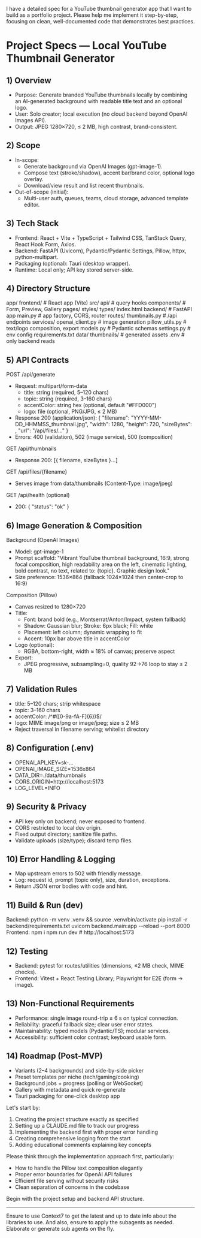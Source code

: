 
I have a detailed spec for a YouTube thumbnail generator app that I want to build as a portfolio project. Please help me implement it step-by-step, focusing on clean, well-documented code that demonstrates best practices.

# Project Specs — Local YouTube Thumbnail Generator

## 1) Overview
- Purpose: Generate branded YouTube thumbnails locally by combining an AI-generated background with readable title text and an optional logo.
- User: Solo creator; local execution (no cloud backend beyond OpenAI Images API).
- Output: JPEG 1280×720, ≤ 2 MB, high contrast, brand-consistent.

## 2) Scope
- In-scope:
  - Generate background via OpenAI Images (gpt-image-1).
  - Compose text (stroke/shadow), accent bar/brand color, optional logo overlay.
  - Download/view result and list recent thumbnails.
- Out-of-scope (initial):
  - Multi-user auth, queues, teams, cloud storage, advanced template editor.

## 3) Tech Stack
- Frontend: React + Vite + TypeScript + Tailwind CSS, TanStack Query, React Hook Form, Axios.
- Backend: FastAPI (Uvicorn), Pydantic/Pydantic Settings, Pillow, httpx, python-multipart.
- Packaging (optional): Tauri (desktop wrapper).
- Runtime: Local only; API key stored server-side.

## 4) Directory Structure
app/
  frontend/                # React app (Vite)
    src/
      api/                 # query hooks
      components/          # Form, Preview, Gallery
      pages/
      styles/
      types/
    index.html
  backend/                 # FastAPI app
    main.py                # app factory, CORS, router
    routes/
      thumbnails.py        # /api endpoints
    services/
      openai_client.py     # image generation
      pillow_utils.py      # text/logo composition, export
    models.py              # Pydantic schemas
    settings.py            # env config
    requirements.txt
  data/
    thumbnails/            # generated assets
  .env                     # only backend reads

## 5) API Contracts

POST /api/generate
- Request: multipart/form-data
  - title: string (required, 5–120 chars)
  - topic: string (required, 3–160 chars)
  - accentColor: string hex (optional, default "#FFD000")
  - logo: file (optional, PNG/JPG, ≤ 2 MB)
- Response 200 (application/json):
  {
    "filename": "YYYY-MM-DD_HHMMSS_thumbnail.jpg",
    "width": 1280,
    "height": 720,
    "sizeBytes": <int>,
    "url": "/api/files/…"
  }
- Errors: 400 (validation), 502 (image service), 500 (composition)

GET /api/thumbnails
- Response 200: [{ filename, sizeBytes }…]

GET /api/files/{filename}
- Serves image from data/thumbnails (Content-Type: image/jpeg)

GET /api/health (optional)
- 200: { "status": "ok" }

## 6) Image Generation & Composition

Background (OpenAI Images)
- Model: gpt-image-1
- Prompt scaffold:
  "Vibrant YouTube thumbnail background, 16:9, strong focal composition,
   high readability area on the left, cinematic lighting, bold contrast,
   no text, related to: {topic}. Graphic design look."
- Size preference: 1536×864 (fallback 1024×1024 then center-crop to 16:9)

Composition (Pillow)
- Canvas resized to 1280×720
- Title:
  - Font: brand bold (e.g., Montserrat/Anton/Impact, system fallback)
  - Shadow: Gaussian blur; Stroke: 6px black; Fill: white
  - Placement: left column; dynamic wrapping to fit
  - Accent: 10px bar above title in accentColor
- Logo (optional):
  - RGBA, bottom-right, width ≈ 18% of canvas; preserve aspect
- Export:
  - JPEG progressive, subsampling=0, quality 92→76 loop to stay ≤ 2 MB

## 7) Validation Rules
- title: 5–120 chars; strip whitespace
- topic: 3–160 chars
- accentColor: /^#([0-9a-fA-F]{6})$/
- logo: MIME image/png or image/jpeg; size ≤ 2 MB
- Reject traversal in filename serving; whitelist directory

## 8) Configuration (.env)
- OPENAI_API_KEY=sk-...
- OPENAI_IMAGE_SIZE=1536x864
- DATA_DIR=./data/thumbnails
- CORS_ORIGIN=http://localhost:5173
- LOG_LEVEL=INFO

## 9) Security & Privacy
- API key only on backend; never exposed to frontend.
- CORS restricted to local dev origin.
- Fixed output directory; sanitize file paths.
- Validate uploads (size/type); discard temp files.

## 10) Error Handling & Logging
- Map upstream errors to 502 with friendly message.
- Log: request id, prompt (topic only), size, duration, exceptions.
- Return JSON error bodies with code and hint.

## 11) Build & Run (dev)
Backend:
  python -m venv .venv && source .venv/bin/activate
  pip install -r backend/requirements.txt
  uvicorn backend.main:app --reload --port 8000
Frontend:
  npm i
  npm run dev  # http://localhost:5173

## 12) Testing
- Backend: pytest for routes/utilities (dimensions, ≤2 MB check, MIME checks).
- Frontend: Vitest + React Testing Library; Playwright for E2E (form → image).

## 13) Non-Functional Requirements
- Performance: single image round-trip ≤ 6 s on typical connection.
- Reliability: graceful fallback size; clear user error states.
- Maintainability: typed models (Pydantic/TS); modular services.
- Accessibility: sufficient color contrast; keyboard usable form.

## 14) Roadmap (Post-MVP)
- Variants (2–4 backgrounds) and side-by-side picker
- Preset templates per niche (tech/gaming/cooking)
- Background jobs + progress (polling or WebSocket)
- Gallery with metadata and quick re-generate
- Tauri packaging for one-click desktop app


Let's start by:
1. Creating the project structure exactly as specified
2. Setting up a CLAUDE.md file to track our progress
3. Implementing the backend first with proper error handling
4. Creating comprehensive logging from the start
5. Adding educational comments explaining key concepts

Please think through the implementation approach first, particularly:
- How to handle the Pillow text composition elegantly
- Proper error boundaries for OpenAI API failures  
- Efficient file serving without security risks
- Clean separation of concerns in the codebase

Begin with the project setup and backend API structure.


----

Ensure to use Context7 to get the latest and up to date info about the libraries to use. And also, ensure to apply the subagents as needed. Elaborate or generate sub agents on the fly.